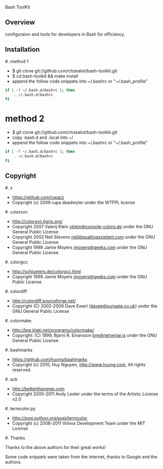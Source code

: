 Bash ToolKit

## Overview

configuraion and tools for developers in Bash for efficiency.

## Installation

#. method 1

* $ git clone git://github.com/chzealot/bash-toolkit.git
* $ cd bash-toolkit && make install
* append the follow code snippets into ~/.bashrc or "~/.bash_profile"

```bash
if [ -f ~/.bash.d/bashrc ]; then
    . ~/.bash.d/bashrc
fi
```

# method 2

* $ git clone git://github.com/chzealot/bash-toolkit.git
* copy .bash.d and .local into ~/
* append the follow code snippets into ~/.bashrc or "~/.bash_profile"

```bash
if [ -f ~/.bash.d/bashrc ]; then
    . ~/.bash.d/bashrc
fi
```


## Copyright

#. z

* https://github.com/rupa/z
* Copyright (c) 2009 rupa deadwyler under the WTFPL license

#. colorsvn

* http://colorsvn.tigris.org/
* Copyright 2007 Valerij Klein <vklein@console-colors.de> under the GNU General Public License
* Copyright 2002 Neil Stevens <neil@qualityassistant.com> under the GNU General Public License
* Copyright 1999 Jamie Moyers <jmoyers@geeks.com> under the GNU General Public License

#. colorgcc

* http://schlueters.de/colorgcc.html
* Copyright 1999 Jamie Moyers <jmoyers@geeks.com> under the GNU Public License

#. colordiff

* http://colordiff.sourceforge.net/
* Copyright (C) 2002-2009 Dave Ewart (davee@sungate.co.uk) under the GNU General Public License

#. colormake

* http://bre.klaki.net/programs/colormake/
* Copyright: (C) 1999, Bjarni R. Einarsson <bre@netverjar.is> under the GNU General Public License

#. bashmarks

* https://github.com/huyng/bashmarks
* Copyright (c) 2010, Huy Nguyen, http://www.huyng.com, All rights reserved.

#. ack

* http://betterthangrep.com
* Copyright 2005-2011 Andy Lester under the terms of the Artistic License v2.0

#. termcolor.py

* http://pypi.python.org/pypi/termcolor
* Copyright (c) 2008-2011 Volvox Development Team under the MIT License

#. Thanks

Thanks to the above authors for their great works!

Some code snippets were taken from the internet, thanks to Google and the authors.

